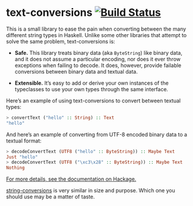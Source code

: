 # text-conversions [![Build Status](https://travis-ci.org/cjdev/text-conversions.svg?branch=master)](https://travis-ci.org/cjdev/text-conversions)

This is a small library to ease the pain when converting between the many different string types in Haskell. Unlike some other libraries that attempt to solve the same problem, text-conversions is:

  - **Safe.** This library treats binary data (aka `ByteString`) like binary data, and it does not assume a particular encoding, nor does it ever throw exceptions when failing to decode. It does, however, provide failable conversions between binary data and textual data.

  - **Extensible.** It’s easy to add or derive your own instances of the typeclasses to use your own types through the same interface.

Here’s an example of using text-conversions to convert between textual types:

```haskell
> convertText ("hello" :: String) :: Text
"hello"
```

And here’s an example of converting from UTF-8 encoded binary data to a textual format:

```haskell
> decodeConvertText (UTF8 ("hello" :: ByteString)) :: Maybe Text
Just "hello"
> decodeConvertText (UTF8 ("\xc3\x28" :: ByteString)) :: Maybe Text
Nothing
```

[For more details, see the documentation on Hackage.][hackage]

[hackage]: https://hackage.haskell.org/package/text-conversions

[string-conversions](https://hackage.haskell.org/package/string-conversions) is very similar in size and purpose.  Which one you should use may be a matter of taste.
